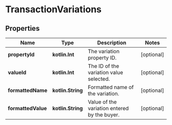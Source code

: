 
# TransactionVariations

## Properties
| Name | Type | Description | Notes |
| ------------ | ------------- | ------------- | ------------- |
| **propertyId** | **kotlin.Int** | The variation property ID. |  [optional] |
| **valueId** | **kotlin.Int** | The ID of the variation value selected. |  [optional] |
| **formattedName** | **kotlin.String** | Formatted name of the variation. |  [optional] |
| **formattedValue** | **kotlin.String** | Value of the variation entered by the buyer. |  [optional] |



